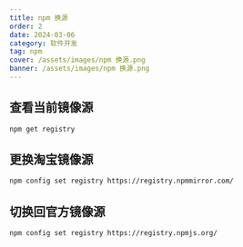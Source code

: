 ```yaml
---
title: npm 换源
order: 2
date: 2024-03-06
category: 软件开发
tag: npm
cover: /assets/images/npm 换源.png
banner: /assets/images/npm 换源.png
---
```


## 查看当前镜像源

```bash
npm get registry
```

## 更换淘宝镜像源

```bash
npm config set registry https://registry.npmmirror.com/
```

## 切换回官方镜像源

```bash
npm config set registry https://registry.npmjs.org/
```